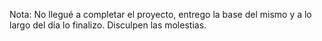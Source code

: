 Nota: No llegué a completar el proyecto, entrego la base del mismo y a lo largo del día lo finalizo. Disculpen las molestias.
